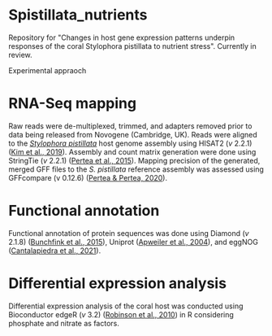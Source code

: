 # Spistillata_nutrients
Repository for "Changes in host gene expression patterns underpin responses of the coral Stylophora pistillata to nutrient stress". Currently in review.

Experimental appraoch

# RNA-Seq mapping

Raw reads were de-multiplexed, trimmed, and adapters removed prior to data being released from Novogene (Cambridge, UK). Reads were aligned to the _[Stylophora pistillata](http://spis.reefgenomics.org/)_ host genome assembly using HISAT2 (_v_ 2.2.1) ([Kim et al., 2019](https://www.nature.com/articles/s41587-019-0201-4)). Assembly and count matrix generation were done using StringTie (_v_ 2.2.1) ([Pertea et al., 2015](https://www.nature.com/articles/nbt.3122)). Mapping precision of the generated, merged GFF files to the _S. pistillata_ reference assembly was assessed using GFFcompare (v 0.12.6) ([Pertea & Pertea, 2020](https://f1000research.com/articles/9-304)).

# Functional annotation
Functional annotation of protein sequences was done using Diamond (_v_ 2.1.8) ([Bunchfink et al., 2015](https://www.nature.com/articles/nmeth.3176)), Uniprot ([Apweiler et al., 2004](https://academic.oup.com/nar/article/51/D1/D523/6835362)), and eggNOG ([Cantalapiedra et al., 2021](https://www.biorxiv.org/content/10.1101/2021.06.03.446934v2)).

# Differential expression analysis
Differential expression analysis of the coral host was conducted using Bioconductor edgeR (_v_ 3.2) ([Robinson et al., 2010](https://academic.oup.com/nar/article/53/2/gkaf018/7973897?login=false)) in R considering phosphate and nitrate as factors. 

